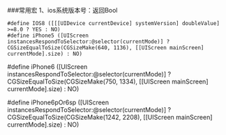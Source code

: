 ###常用宏
    1、ios系统版本号：返回Bool
  
    #define IOS8 ([[[UIDevice currentDevice] systemVersion] doubleValue] >=8.0 ? YES : NO)
    #define iPhone5 ([UIScreen instancesRespondToSelector:@selector(currentMode)] ? CGSizeEqualToSize(CGSizeMake(640, 1136), [[UIScreen mainScreen] currentMode].size) : NO) 

#define iPhone6 ([UIScreen instancesRespondToSelector:@selector(currentMode)] ? CGSizeEqualToSize(CGSizeMake(750, 1334), [[UIScreen mainScreen] currentMode].size) : NO)

#define iPhone6pOr6sp ([UIScreen instancesRespondToSelector:@selector(currentMode)] ? CGSizeEqualToSize(CGSizeMake(1242, 2208), [[UIScreen mainScreen] currentMode].size) : NO)

